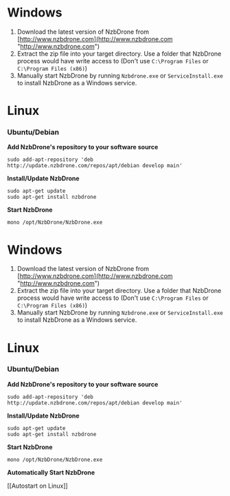 # Windows
1. Download the latest version of NzbDrone from [http://www.nzbdrone.com](http://www.nzbdrone.com "http://www.nzbdrone.com")
2. Extract the zip file into your target directory. Use a folder that NzbDrone process would have write access to (Don't use `C:\Program Files` or `C:\Program Files (x86)`)
3. Manually start NzbDrone by running `Nzbdrone.exe` or `ServiceInstall.exe` to install NzbDrone as a Windows service.


# Linux

### Ubuntu/Debian
**Add NzbDrone's repository to your software source**
       
    sudo add-apt-repository 'deb http://update.nzbdrone.com/repos/apt/debian develop main'

**Install/Update NzbDrone**
	
	sudo apt-get update
	sudo apt-get install nzbdrone 

**Start NzbDrone**

	mono /opt/NzbDrone/NzbDrone.exe

# Windows
1. Download the latest version of NzbDrone from [http://www.nzbdrone.com](http://www.nzbdrone.com "http://www.nzbdrone.com")
2. Extract the zip file into your target directory. Use a folder that NzbDrone process would have write access to (Don't use `C:\Program Files` or `C:\Program Files (x86)`)
3. Manually start NzbDrone by running `Nzbdrone.exe` or `ServiceInstall.exe` to install NzbDrone as a Windows service.


# Linux

### Ubuntu/Debian
**Add NzbDrone's repository to your software source**
       
    sudo add-apt-repository 'deb http://update.nzbdrone.com/repos/apt/debian develop main'

**Install/Update NzbDrone**
	
	sudo apt-get update
	sudo apt-get install nzbdrone 

**Start NzbDrone**

	mono /opt/NzbDrone/NzbDrone.exe

**Automatically Start NzbDrone**

[[Autostart on Linux]]